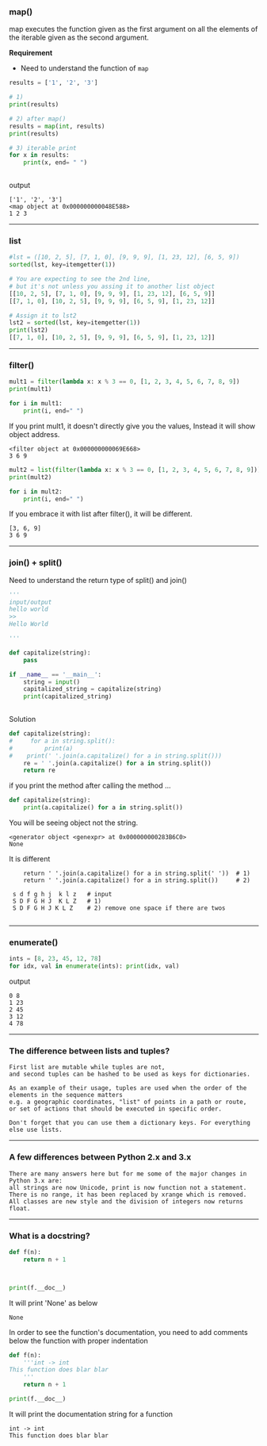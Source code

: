 
### map()

map executes the function given as the first argument on all the elements of the iterable given as the second argument.

__Requirement__

* Need to understand the function of `map`


```python
results = ['1', '2', '3']

# 1) 
print(results)

# 2) after map()
results = map(int, results) 
print(results)

# 3) iterable print
for x in results:
    print(x, end= " ")
    
```

output
```
['1', '2', '3']
<map object at 0x000000000048E588>
1 2 3 
```

---
### list

```python
#lst = ([10, 2, 5], [7, 1, 0], [9, 9, 9], [1, 23, 12], [6, 5, 9])
sorted(lst, key=itemgetter(1))

# You are expecting to see the 2nd line, 
# but it's not unless you assing it to another list object
[[10, 2, 5], [7, 1, 0], [9, 9, 9], [1, 23, 12], [6, 5, 9]]
[[7, 1, 0], [10, 2, 5], [9, 9, 9], [6, 5, 9], [1, 23, 12]]

# Assign it to lst2
lst2 = sorted(lst, key=itemgetter(1))
print(lst2)
[[7, 1, 0], [10, 2, 5], [9, 9, 9], [6, 5, 9], [1, 23, 12]]

```



---
### filter()


```python
mult1 = filter(lambda x: x % 3 == 0, [1, 2, 3, 4, 5, 6, 7, 8, 9])
print(mult1)

for i in mult1:
    print(i, end=" ")

```
If you print mult1, it doesn't directly give you the values, Instead it will show object address.
```
<filter object at 0x000000000069E668>
3 6 9 
```

```python
mult2 = list(filter(lambda x: x % 3 == 0, [1, 2, 3, 4, 5, 6, 7, 8, 9]))
print(mult2)

for i in mult2:
    print(i, end=" ")  

```
If you embrace it with list after filter(), it will be different.
```
[3, 6, 9]
3 6 9 
```


---
### join() + split()

Need to understand the return type of split() and join()
```python
'''
input/output
hello world
>>
Hello World

'''

def capitalize(string):
    pass

if __name__ == '__main__':
    string = input()
    capitalized_string = capitalize(string)
    print(capitalized_string)
    
```
Solution
```python
def capitalize(string):
#     for a in string.split():
#         print(a)
#    print(' '.join(a.capitalize() for a in string.split()))
    re = ' '.join(a.capitalize() for a in string.split())
    return re
```
if you print the method after calling the method ...
```python
def capitalize(string):
    print(a.capitalize() for a in string.split())
```
You will be seeing object not the string.
```
<generator object <genexpr> at 0x000000000283B6C0>
None
```

It is different 

```
    return ' '.join(a.capitalize() for a in string.split(' '))  # 1)
    return ' '.join(a.capitalize() for a in string.split())     # 2)
    
 s d f g h j  k l z   # input
 S D F G H J  K L Z   # 1)
 S D F G H J K L Z    # 2) remove one space if there are twos
 
```

---

### enumerate()

```python
ints = [8, 23, 45, 12, 78]
for idx, val in enumerate(ints): print(idx, val)
```

output
```
0 8
1 23
2 45
3 12
4 78
```

---

### The difference between lists and tuples? 

```
First list are mutable while tuples are not, 
and second tuples can be hashed to be used as keys for dictionaries. 

As an example of their usage, tuples are used when the order of the elements in the sequence matters 
e.g. a geographic coordinates, "list" of points in a path or route, 
or set of actions that should be executed in specific order. 

Don't forget that you can use them a dictionary keys. For everything else use lists.
```

---
### A few differences between Python 2.x and 3.x

```
There are many answers here but for me some of the major changes in Python 3.x are: 
all strings are now Unicode, print is now function not a statement. 
There is no range, it has been replaced by xrange which is removed. 
All classes are new style and the division of integers now returns float.
```

---

### What is a docstring?

```python
def f(n):
	return n + 1



print(f.__doc__)
```
It will print 'None' as below
```
None
```

In order to see the function's documentation, you need to add comments below the function with proper indentation
```python
def f(n):
    '''int -> int
This function does blar blar
    '''
	return n + 1

print(f.__doc__)
```

It will print the documentation string for a function

```
int -> int
This function does blar blar
```
